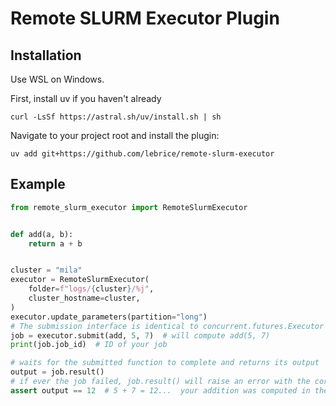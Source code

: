 # Remote SLURM Executor Plugin

## Installation

Use WSL on Windows.

First, install uv if you haven't already
    
```console
curl -LsSf https://astral.sh/uv/install.sh | sh
```

Navigate to your project root and install the plugin:

```console
uv add git+https://github.com/lebrice/remote-slurm-executor
```

## Example

```python
from remote_slurm_executor import RemoteSlurmExecutor


def add(a, b):
    return a + b


cluster = "mila"
executor = RemoteSlurmExecutor(
    folder=f"logs/{cluster}/%j",
    cluster_hostname=cluster,
)
executor.update_parameters(partition="long")
# The submission interface is identical to concurrent.futures.Executor
job = executor.submit(add, 5, 7)  # will compute add(5, 7)
print(job.job_id)  # ID of your job

# waits for the submitted function to complete and returns its output
output = job.result()
# if ever the job failed, job.result() will raise an error with the corresponding trace
assert output == 12  # 5 + 7 = 12...  your addition was computed in the cluster
```